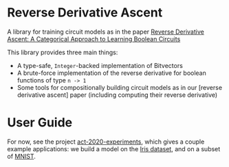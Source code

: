 # Reverse Derivative Ascent

A library for training circuit models as in the paper
[Reverse Derivative Ascent: A Categorical Approach to Learning Boolean Circuits][paper]

[paper]: http://catgrad.com/p/reverse-derivative-ascent/paper.pdf

This library provides three main things:

* A type-safe, `Integer`-backed implementation of Bitvectors
* A brute-force implementation of the reverse derivative for
  boolean functions of type `n -> 1`
* Some tools for compositionally building circuit models as in
  our [reverse derivative ascent] paper (including computing their reverse
  derivative)

# User Guide

For now, see the project [act-2020-experiments](https://github.com/statusfailed/act-2020-experiments),
which gives a couple example applications: we build a model on the
[Iris dataset](http://archive.ics.uci.edu/ml/datasets/Iris/),
and on a subset of [MNIST](http://yann.lecun.com/exdb/mnist/).
